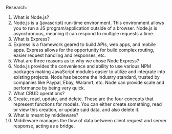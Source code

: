 Research:

1. What is Node.js?
2. Node.js is a (javascript) run-time environment. This environment allows you to run a JS program/application outside of a browser. Node.js is asynchronous, meaning it can respond to multiple requests a time.
3. What is Express?
4. Express is a framework geared to build APIs, web apps, and mobile apps. Express allows for the opportunity for build complex routing, easier request handling and responses, etc.
5. What are three reasons as to why we chose Node Express?
6. Node.js provides the convenience and ability to use various NPM packages making JavaScript modules easier to utilize and integrate into existing projects. Node has become the industry standard, trusted by companies like Paypal, Ebay, Walamrt, etc. Node can provide scale and performance by being very quick.
7. What CRUD operations?
8. Create, read, update, and delete. These are the four concepts that represent functions for models. You can either create something, read or view this creation, or update said data, and also delete it.
9. What is meant by middleware?
10. Middleware manages the flow of data between client request and server response, acting as a bridge. 
